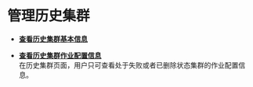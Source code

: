 # 管理历史集群<a name="ZH-CN_TOPIC_0173178488"></a>

-   **[查看历史集群基本信息](查看历史集群基本信息.md)**  

-   **[查看历史集群作业配置信息](查看历史集群作业配置信息.md)**  
在历史集群页面，用户只可查看处于失败或者已删除状态集群的作业配置信息。

